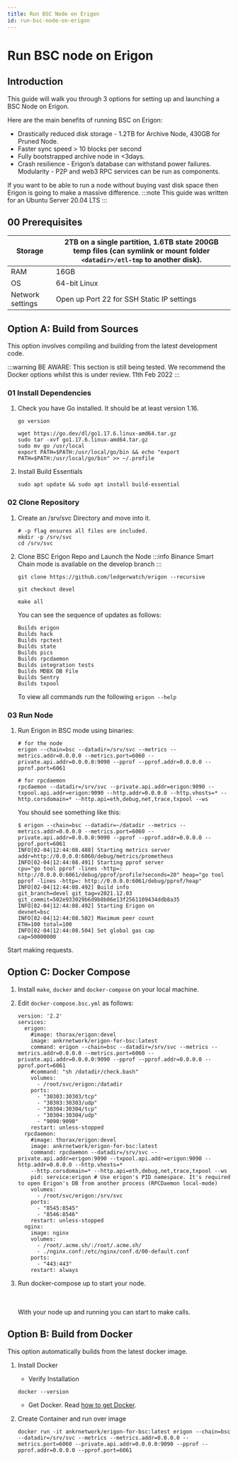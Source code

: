 ```yaml
---
title: Run BSC Node on Erigon
id: run-bsc-node-on-erigon
---
```


# Run BSC node on Erigon

## Introduction

This guide will walk you through 3 options for setting up and launching a BSC Node on Erigon. 

Here are the main benefits of running BSC on Erigon:

* Drastically reduced disk storage - 1.2TB for Archive Node, 430GB for Pruned Node. 
* Faster sync speed > 10 blocks per second 
* Fully bootstrapped archive node in <3days. 
* Crash resilience - Erigon’s database can withstand power failures. Modularity - P2P and web3 RPC services can be run as components.

If you want to be able to run a node without buying vast disk space then Erigon is going to make a massive difference.
:::note
This guide was written for an Ubuntu Server 20.04 LTS
:::

## 00 Prerequisites

| Storage          | 2TB on a single partition, 1.6TB state 200GB temp files (can symlink or mount folder `<datadir>/etl-tmp` to another disk). |
|------------------|--------------------------------------------------------------------------------------------------------------------------|
| RAM              | 16GB                                                                                                                     |
| OS               | 64-bit  Linux                                                                                                            |
| Network settings | Open up Port 22 for SSH  Static IP settings                                                                              |

## Option A: Build from Sources

This option involves compiling and building from the latest development code.

:::warning
BE AWARE: 
This section is still being tested. We recommend the Docker options whilst this is under review. 11th Feb 2022
:::

### 01 Install Dependencies

1. Check you have Go installed. It should be at least version 1.16.

    ```
    go version 
    ```
    
    ```
    wget https://go.dev/dl/go1.17.6.linux-amd64.tar.gz
    sudo tar -xvf go1.17.6.linux-amd64.tar.gz
    sudo mv go /usr/local
    export PATH=$PATH:/usr/local/go/bin && echo "export PATH=$PATH:/usr/local/go/bin" >> ~/.profile
    ```

2. Install Build Essentials
    ```
    sudo apt update && sudo apt install build-essential
    ```
   
### 02 Clone Repository
1. Create an /srv/svc Directory and move into it.
    ```
    # -p flag ensures all files are included. 
    mkdir -p /srv/svc
    cd /srv/svc
    ```

2. Clone BSC Erigon Repo and Launch the Node
   :::info
   Binance Smart Chain mode is available on the develop branch
   ::: 

    ```   
    git clone https://github.com/ledgerwatch/erigon --recursive
    ```
   
    ```
    git checkout devel
    ```
    
    ```
    make all
    ```

   You can see the sequence of updates as follows:
   ```
   Builds erigon
   Builds hack
   Builds rpctest
   Builds state
   Builds pics
   Builds rpcdaemon
   Builds integration tests
   Builds MDBX DB File
   Builds Sentry
   Builds txpool
   ```

   To view all commands run the following
   `erigon --help`

### 03 Run Node

1. Run Erigon in BSC mode using binaries:

    ```
    # for the node
    erigon --chain=bsc --datadir=/srv/svc --metrics --metrics.addr=0.0.0.0 --metrics.port=6060 --private.api.addr=0.0.0.0:9090 --pprof --pprof.addr=0.0.0.0 --pprof.port=6061
    
    # for rpcdaemon
    rpcdaemon --datadir=/srv/svc --private.api.addr=erigon:9090 --txpool.api.addr=erigon:9090 --http.addr=0.0.0.0 --http.vhosts=* --http.corsdomain=* --http.api=eth,debug,net,trace,txpool --ws
    ```
   You should see something like this:

    ```
    $ erigon --chain=bsc --datadir=~/datadir --metrics --metrics.addr=0.0.0.0 --metrics.port=6060 --private.api.addr=0.0.0.0:9090 --pprof --pprof.addr=0.0.0.0 --pprof.port=6061
    INFO[02-04|12:44:08.488] Starting metrics server                  addr=http://0.0.0.0:6060/debug/metrics/prometheus
    INFO[02-04|12:44:08.491] Starting pprof server                    cpu="go tool pprof -lines -http=: http://0.0.0.0:6061/debug/pprof/profile?seconds=20" heap="go tool pprof -lines -http=: http://0.0.0.0:6061/debug/pprof/heap"
    INFO[02-04|12:44:08.492] Build info                               git_branch=devel git_tag=v2021.12.03 git_commit=502e933029b6d9b8b06e13f2561109434ddb8a35
    INFO[02-04|12:44:08.492] Starting Erigon on                       devnet=bsc
    INFO[02-04|12:44:08.502] Maximum peer count                       ETH=100 total=100
    INFO[02-04|12:44:08.504] Set global gas cap                       cap=50000000
    ```    

Start making requests.    

## Option C: Docker Compose

1. Install `make`, `docker` and `docker-compose` on your local machine.

2. Edit `docker-compose.bsc.yml` as follows:

    ```
    version: '2.2'
    services:
      erigon:
        #image: thorax/erigon:devel
        image: ankrnetwork/erigon-for-bsc:latest
        command: erigon --chain=bsc --datadir=/srv/svc --metrics --metrics.addr=0.0.0.0 --metrics.port=6060 --private.api.addr=0.0.0.0:9090 --pprof --pprof.addr=0.0.0.0 --pprof.port=6061
        #command: "sh /datadir/check.bash"
        volumes:
          - /root/svc/erigon:/datadir
        ports:
          - "30303:30303/tcp"
          - "30303:30303/udp"
          - "30304:30304/tcp"
          - "30304:30304/udp"
          - "9090:9090"
        restart: unless-stopped
      rpcdaemon:
        #image: thorax/erigon:devel
        image: ankrnetwork/erigon-for-bsc:latest
        command: rpcdaemon --datadir=/srv/svc --private.api.addr=erigon:9090 --txpool.api.addr=erigon:9090 --http.addr=0.0.0.0 --http.vhosts=* 
        --http.corsdomain=* --http.api=eth,debug,net,trace,txpool --ws
        pid: service:erigon # Use erigon's PID namespace. It's required to open Erigon's DB from another process (RPCDaemon local-mode)
        volumes:
          - /root/svc/erigon:/srv/svc
        ports:
          - "8545:8545"
          - "8546:8546"
        restart: unless-stopped
      nginx:
        image: nginx
        volumes:
          - /root/.acme.sh/:/root/.acme.sh/
          - ./nginx.conf:/etc/nginx/conf.d/00-default.conf
        ports:
          - "443:443"
        restart: always
    ```

3. Run docker-compose up to start your node.

   <br></br>
   With your node up and running you can start to make calls.

## Option B: Build from Docker

This option automatically builds from the latest docker image. 

1. Install Docker
   
   * Verify Installation
   
    ```
    docker --version
    ```
   * Get Docker. Read [how to get Docker](https://docs.docker.com/get-docker/).
2. Create Container and run over image

    ```
    docker run -it ankrnetwork/erigon-for-bsc:latest erigon --chain=bsc --datadir=/srv/svc --metrics --metrics.addr=0.0.0.0 --metrics.port=6060 --private.api.addr=0.0.0.0:9090 --pprof --pprof.addr=0.0.0.0 --pprof.port=6061
    ```
